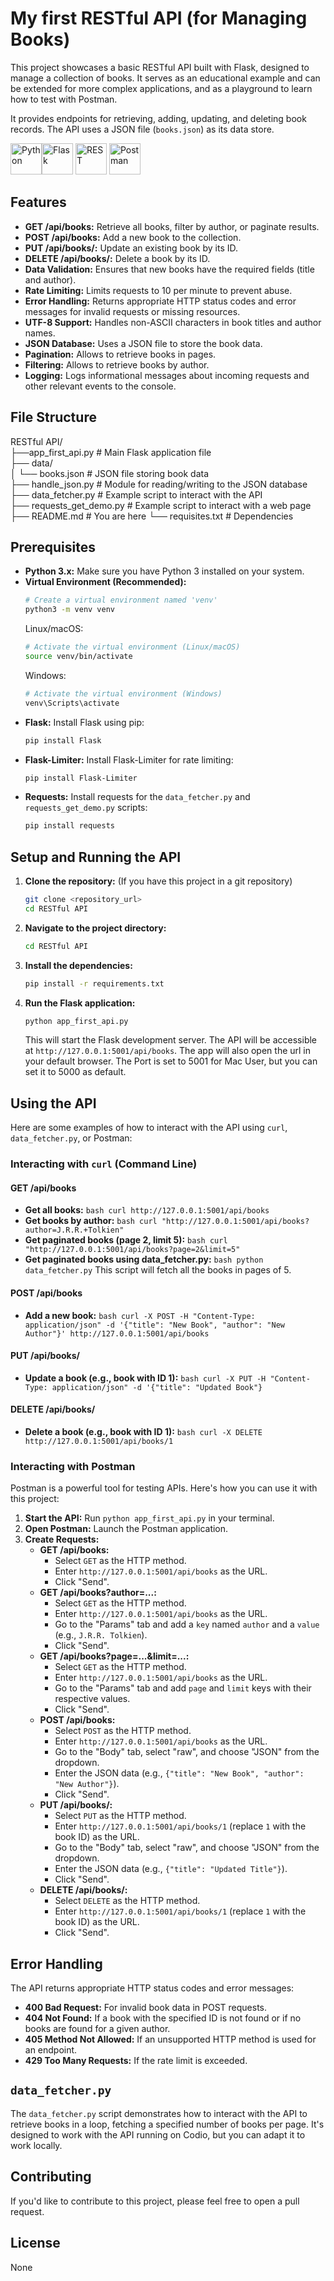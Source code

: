 # My first RESTful API (for Managing Books)

This project showcases a basic RESTful API built with Flask, designed to manage a collection of books. It serves as an educational example and can be extended for more complex applications, and as a playground to learn how to test with Postman.  

It provides endpoints for retrieving, adding, updating, and deleting book records. The API uses a JSON file (`books.json`) as its data store.

<img width="50" src="https://raw.githubusercontent.com/marwin1991/profile-technology-icons/refs/heads/main/icons/python.png" alt="Python" title="Python"/><img width="50" src="https://raw.githubusercontent.com/marwin1991/profile-technology-icons/refs/heads/main/icons/flask.png" alt="Flask" title="Flask"/>
<img width="50" src="https://raw.githubusercontent.com/marwin1991/profile-technology-icons/refs/heads/main/icons/rest.png" alt="REST" title="REST"/>
<img width="50" src="https://raw.githubusercontent.com/marwin1991/profile-technology-icons/refs/heads/main/icons/postman.png" alt="Postman" title="Postman"/>


## Features

* **GET /api/books:** Retrieve all books, filter by author, or paginate results.
* **POST /api/books:** Add a new book to the collection.
* **PUT /api/books/<id>:** Update an existing book by its ID.
* **DELETE /api/books/<id>:** Delete a book by its ID.
* **Data Validation:** Ensures that new books have the required fields (title and author).
* **Rate Limiting:** Limits requests to 10 per minute to prevent abuse.
* **Error Handling:** Returns appropriate HTTP status codes and error messages for invalid requests or missing resources.
* **UTF-8 Support:** Handles non-ASCII characters in book titles and author names.
* **JSON Database:** Uses a JSON file to store the book data.
* **Pagination:** Allows to retrieve books in pages.
* **Filtering:** Allows to retrieve books by author.
* **Logging:** Logs informational messages about incoming requests and other relevant events to the console.

## File Structure

RESTful API/  
├──app_first_api.py # Main Flask application file  
├── data/  
│ └── books.json # JSON file storing book data  
├── handle_json.py # Module for reading/writing to the JSON database  
├── data_fetcher.py # Example script to interact with the API  
├── requests_get_demo.py # Example script to interact with a web page  
├── README.md # You are here
└── requisites.txt # Dependencies

## Prerequisites

*   **Python 3.x:** Make sure you have Python 3 installed on your system.
*   **Virtual Environment (Recommended):**  
    ```bash
    # Create a virtual environment named 'venv'
    python3 -m venv venv
    ```
    Linux/macOS:
    ```bash
    # Activate the virtual environment (Linux/macOS)
    source venv/bin/activate
    ```
    Windows:
    ```bash
    # Activate the virtual environment (Windows)
    venv\Scripts\activate
    ```
*   **Flask:** Install Flask using pip:  
    ```bash
    pip install Flask
*   **Flask-Limiter:** Install Flask-Limiter for rate limiting:  
    ```bash
    pip install Flask-Limiter  
*   **Requests:** Install requests for the `data_fetcher.py` and `requests_get_demo.py` scripts:  
    ```bash
    pip install requests

## Setup and Running the API

1.  **Clone the repository:** (If you have this project in a git repository)
    ```bash
    git clone <repository_url>
    cd RESTful API
    ```
2.  **Navigate to the project directory:**
    ```bash
    cd RESTful API
    ```
3.  **Install the dependencies:**
    ```bash
    pip install -r requirements.txt
    ```
4.  **Run the Flask application:**
    ```bash
    python app_first_api.py
    ```
    This will start the Flask development server. The API will be accessible at `http://127.0.0.1:5001/api/books`. The app will also open the url in your default browser.
    The Port is set to 5001 for Mac User, but you can set it to 5000 as default.

## Using the API

Here are some examples of how to interact with the API using `curl`, `data_fetcher.py`, or Postman:

### Interacting with `curl` (Command Line)

#### GET /api/books

*   **Get all books:**
    ```bash curl http://127.0.0.1:5001/api/books```
*   **Get books by author:**
    ```bash curl "http://127.0.0.1:5001/api/books?author=J.R.R.+Tolkien"```
*   **Get paginated books (page 2, limit 5):**
    ```bash curl "http://127.0.0.1:5001/api/books?page=2&limit=5"```
*   **Get paginated books using data_fetcher.py:**
    ```bash python data_fetcher.py```
    This script will fetch all the books in pages of 5.

#### POST /api/books

*   **Add a new book:**
    ```bash curl -X POST -H "Content-Type: application/json" -d '{"title": "New Book", "author": "New Author"}' http://127.0.0.1:5001/api/books```

#### PUT /api/books/<id>

*   **Update a book (e.g., book with ID 1):**
    ```bash curl -X PUT -H "Content-Type: application/json" -d '{"title": "Updated Book"}```

#### DELETE /api/books/<id>

*   **Delete a book (e.g., book with ID 1):**
    ```bash curl -X DELETE http://127.0.0.1:5001/api/books/1```


### Interacting with Postman

Postman is a powerful tool for testing APIs. Here's how you can use it with this project:

1.  **Start the API:** Run `python app_first_api.py` in your terminal.
2.  **Open Postman:** Launch the Postman application.
3.  **Create Requests:**
    *   **GET /api/books:**
        *   Select `GET` as the HTTP method.
        *   Enter `http://127.0.0.1:5001/api/books` as the URL.
        *   Click "Send".
    *   **GET /api/books?author=...:**
        *   Select `GET` as the HTTP method.
        *   Enter `http://127.0.0.1:5001/api/books` as the URL.
        *   Go to the "Params" tab and add a `key` named `author` and a `value` (e.g., `J.R.R. Tolkien`).
        *   Click "Send".
    *   **GET /api/books?page=...&limit=...:**
        *   Select `GET` as the HTTP method.
        *   Enter `http://127.0.0.1:5001/api/books` as the URL.
        *   Go to the "Params" tab and add `page` and `limit` keys with their respective values.
        *   Click "Send".
    *   **POST /api/books:**
        *   Select `POST` as the HTTP method.
        *   Enter `http://127.0.0.1:5001/api/books` as the URL.
        *   Go to the "Body" tab, select "raw", and choose "JSON" from the dropdown.
        *   Enter the JSON data (e.g., `{"title": "New Book", "author": "New Author"}`).
        *   Click "Send".
    *   **PUT /api/books/<id>:**
        *   Select `PUT` as the HTTP method.
        *   Enter `http://127.0.0.1:5001/api/books/1` (replace `1` with the book ID) as the URL.
        *   Go to the "Body" tab, select "raw", and choose "JSON" from the dropdown.
        *   Enter the JSON data (e.g., `{"title": "Updated Title"}`).
        *   Click "Send".
    *   **DELETE /api/books/<id>:**
        *   Select `DELETE` as the HTTP method.
        *   Enter `http://127.0.0.1:5001/api/books/1` (replace `1` with the book ID) as the URL.
        *   Click "Send".

## Error Handling

The API returns appropriate HTTP status codes and error messages:

*   **400 Bad Request:** For invalid book data in POST requests.
*   **404 Not Found:** If a book with the specified ID is not found or if no books are found for a given author.
*   **405 Method Not Allowed:** If an unsupported HTTP method is used for an endpoint.
*   **429 Too Many Requests:** If the rate limit is exceeded.

## `data_fetcher.py`

The `data_fetcher.py` script demonstrates how to interact with the API to retrieve books in a loop, fetching a specified number of books per page. It's designed to work with the API running on Codio, but you can adapt it to work locally.

## Contributing

If you'd like to contribute to this project, please feel free to open a pull request.

## License

None
